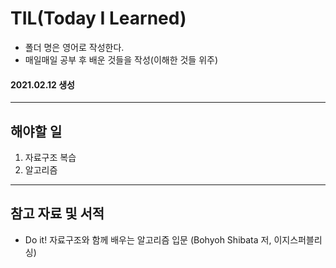 # TIL(Today I Learned)
- 폴더 명은 영어로 작성한다.
- 매일매일 공부 후 배운 것들을 작성(이해한 것들 위주)
#### 2021.02.12 생성
----------------------------------
## 해야할 일
1. 자료구조 복습
2. 알고리즘
----------------------------------
## 참고 자료 및 서적
- Do it! 자료구조와 함께 배우는 알고리즘 입문 (Bohyoh Shibata 저, 이지스퍼블리싱)
